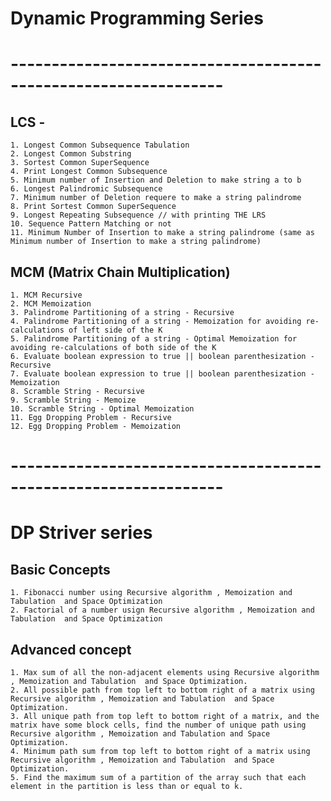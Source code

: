 # Dynamic Programming Series

# ----------------------------------------------------------------
## LCS -
    1. Longest Common Subsequence Tabulation
    2. Longest Common Substring
    3. Sortest Common SuperSequence
    4. Print Longest Common Subsequence
    5. Minimum number of Insertion and Deletion to make string a to b
    6. Longest Palindromic Subsequence
    7. Minimum number of Deletion requere to make a string palindrome
    8. Print Sortest Common SuperSequence
    9. Longest Repeating Subsequence // with printing THE LRS  
    10. Sequence Pattern Matching or not
    11. Minimum Number of Insertion to make a string palindrome (same as Minimum number of Insertion to make a string palindrome)
## MCM (Matrix Chain Multiplication)
    1. MCM Recursive 
    2. MCM Memoization
    3. Palindrome Partitioning of a string - Recursive
    4. Palindrome Partitioning of a string - Memoization for avoiding re-calculations of left side of the K 
    5. Palindrome Partitioning of a string - Optimal Memoization for avoiding re-calculations of both side of the K
    6. Evaluate boolean expression to true || boolean parenthesization - Recursive
    7. Evaluate boolean expression to true || boolean parenthesization - Memoization
    8. Scramble String - Recursive
    9. Scramble String - Memoize
    10. Scramble String - Optimal Memoization
    11. Egg Dropping Problem - Recursive
    12. Egg Dropping Problem - Memoization

# ----------------------------------------------------------------
# DP Striver series
## Basic Concepts
    1. Fibonacci number using Recursive algorithm , Memoization and Tabulation  and Space Optimization
    2. Factorial of a number usign Recursive algorithm , Memoization and Tabulation  and Space Optimization

## Advanced concept
    1. Max sum of all the non-adjacent elements using Recursive algorithm , Memoization and Tabulation  and Space Optimization.
    2. All possible path from top left to bottom right of a matrix using Recursive algorithm , Memoization and Tabulation  and Space Optimization.
    3. All unique path from top left to bottom right of a matrix, and the matrix have some block cells, find the number of unique path using Recursive algorithm , Memoization and Tabulation and Space Optimization.
    4. Minimum path sum from top left to bottom right of a matrix using Recursive algorithm , Memoization and Tabulation  and Space Optimization.
    5. Find the maximum sum of a partition of the array such that each element in the partition is less than or equal to k.